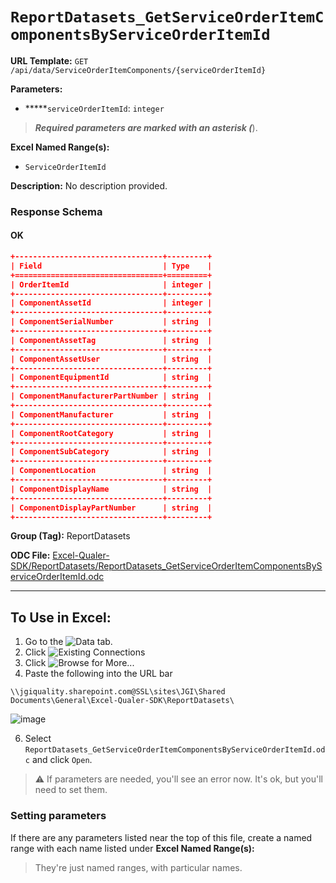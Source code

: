 # `ReportDatasets_GetServiceOrderItemComponentsByServiceOrderItemId`

**URL Template:**
`GET /api/data/ServiceOrderItemComponents/{serviceOrderItemId}`

**Parameters:**
- *****`serviceOrderItemId`: `integer`


> *****Required parameters are marked with an asterisk (*****).

**Excel Named Range(s):**
- `ServiceOrderItemId`


**Description:**
No description provided.

### Response Schema

#### OK
```json
+---------------------------------+---------+
| Field                           | Type    |
+=================================+=========+
| OrderItemId                     | integer |
+---------------------------------+---------+
| ComponentAssetId                | integer |
+---------------------------------+---------+
| ComponentSerialNumber           | string  |
+---------------------------------+---------+
| ComponentAssetTag               | string  |
+---------------------------------+---------+
| ComponentAssetUser              | string  |
+---------------------------------+---------+
| ComponentEquipmentId            | string  |
+---------------------------------+---------+
| ComponentManufacturerPartNumber | string  |
+---------------------------------+---------+
| ComponentManufacturer           | string  |
+---------------------------------+---------+
| ComponentRootCategory           | string  |
+---------------------------------+---------+
| ComponentSubCategory            | string  |
+---------------------------------+---------+
| ComponentLocation               | string  |
+---------------------------------+---------+
| ComponentDisplayName            | string  |
+---------------------------------+---------+
| ComponentDisplayPartNumber      | string  |
+---------------------------------+---------+
```

**Group (Tag):**
ReportDatasets

**ODC File:**
[Excel-Qualer-SDK/ReportDatasets/ReportDatasets_GetServiceOrderItemComponentsByServiceOrderItemId.odc](https://github.com/Johnson-Gage-Inspection-Inc/qualer-sdk-odc/blob/main/Excel-Qualer-SDK/ReportDatasets/ReportDatasets_GetServiceOrderItemComponentsByServiceOrderItemId.odc)

---

To Use in Excel:
---

1. Go to the ![`Data`](https://github.com/user-attachments/assets/da437a70-57b3-4c5b-bb01-4910ece19ed1)
 tab.
3. Click ![Existing Connections](https://github.com/user-attachments/assets/a2f1ed67-b2e0-4c23-ac90-68c870e60289)
4. Click ![`Browse for More...`](https://github.com/user-attachments/assets/8e698494-6865-41e7-b6fa-043aea81809a)
5. Paste the following into the URL bar
```
\\jgiquality.sharepoint.com@SSL\sites\JGI\Shared Documents\General\Excel-Qualer-SDK\ReportDatasets\
```

![image](https://github.com/user-attachments/assets/1e1a8d87-0377-446d-aaf5-d78562991db3)

6. Select `ReportDatasets_GetServiceOrderItemComponentsByServiceOrderItemId.odc` and click `Open`.

> ⚠️ If parameters are needed, you'll see an error now. It's ok, but you'll need to set them.

### Setting parameters
If there are any parameters listed near the top of this file, create a named range with each name listed under **Excel Named Range(s):**
> They're just named ranges, with particular names.
